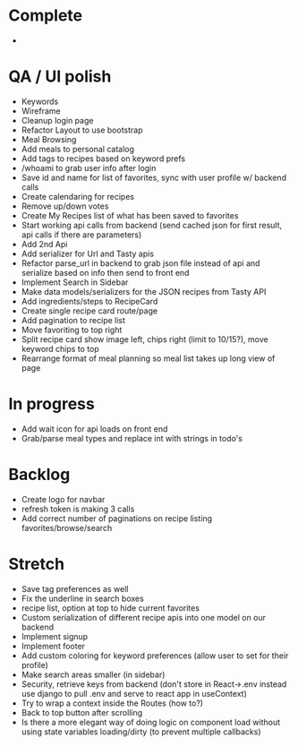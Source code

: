 # Complete
- 

# QA / UI polish
- Keywords
- Wireframe
- Cleanup login page
- Refactor Layout to use bootstrap <Container>
- Meal Browsing
- Add meals to personal catalog
- Add tags to recipes based on keyword prefs
- /whoami to grab user info after login
- Save id and name for list of favorites, sync with user profile w/ backend calls
- Create calendaring for recipes
- Remove up/down votes
- Create My Recipes list of what has been saved to favorites
- Start working api calls from backend (send cached json for first result, api calls if there are parameters)
- Add 2nd Api
- Add serializer for Url and Tasty apis
- Refactor parse_url in backend to grab json file instead of api and serialize based on info then send to front end
- Implement Search in Sidebar
- Make data models/serializers for the JSON recipes from Tasty API
- Add ingredients/steps to RecipeCard
- Create single recipe card route/page
- Add pagination to recipe list
- Move favoriting to top right
- Split recipe card show image left, chips right (limit to 10/15?), move keyword chips to top
- Rearrange format of meal planning so meal list takes up long view of page

# In progress
- Add wait icon for api loads on front end
- Grab/parse meal types and replace int with strings in todo's

# Backlog
- Create logo for navbar
- refresh token is making 3 calls
- Add correct number of paginations on recipe listing favorites/browse/search

# Stretch
- Save tag preferences as well
- Fix the underline in search boxes
- recipe list, option at top to hide current favorites
- Custom serialization of different recipe apis into one model on our backend
- Implement signup
- Implement footer
- Add custom coloring for keyword preferences (allow user to set for their profile)
- Make search areas smaller (in sidebar)
- Security, retrieve keys from backend (don't store in React->.env instead use django to pull .env and serve to react app in useContext)
- Try to wrap a context inside the Routes (how to?)
- Back to top button after scrolling
- Is there a more elegant way of doing logic on component load without using state variables loading/dirty (to prevent multiple callbacks)
